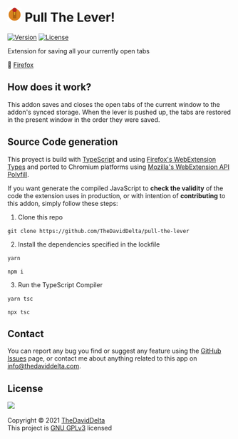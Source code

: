 
# <img src="img/button_save_128.png" width="32"> Pull The Lever!

[![Version](https://img.shields.io/github/manifest-json/v/TheDavidDelta/pull-the-lever)](https://addons.mozilla.org/firefox/addon/pull-the-lever/)
[![License](https://img.shields.io/github/license/TheDavidDelta/pull-the-lever)](./LICENSE)

Extension for saving all your currently open tabs

🦊 [Firefox](https://addons.mozilla.org/firefox/addon/pull-the-lever/)  


## How does it work?

This addon saves and closes the open tabs of the current window to the addon's synced storage. When the lever is pushed up, the tabs are restored in the present window in the order they were saved.


## Source Code generation

This proyect is build with [TypeScript](https://www.typescriptlang.org/) and using [Firefox's WebExtension Types](https://www.npmjs.com/package/@types/firefox-webext-browser) and ported to Chromium platforms using [Mozilla's WebExtension API Polyfill](https://www.npmjs.com/package/webextension-polyfill).

If you want generate the compiled JavaScript to **check the validity** of the code the extension uses in production, or with intention of **contributing** to this addon, simply follow these steps:

1. Clone this repo
```
git clone https://github.com/TheDavidDelta/pull-the-lever
```
2. Install the dependencies specified in the lockfile
```
yarn
```
```
npm i
```
3. Run the TypeScript Compiler
```
yarn tsc
```
```
npx tsc
```


## Contact

You can report any bug you find or suggest any feature using the [GitHub Issues](https://github.com/TheDavidDelta/pull-the-lever/issues) page, or contact me about anything related to this app on info@thedaviddelta.com.


## License

[![](https://www.gnu.org/graphics/gplv3-with-text-136x68.png)](https://www.gnu.org/licenses/gpl-3.0.html)

Copyright © 2021 [TheDavidDelta](https://github.com/TheDavidDelta)  
This project is [GNU GPLv3](./LICENSE) licensed
